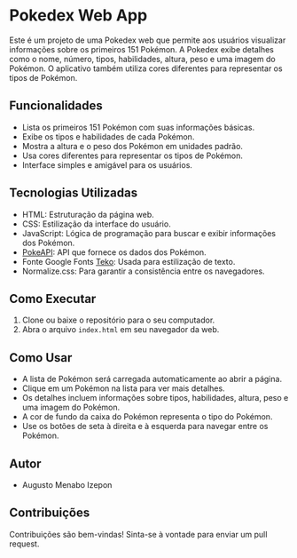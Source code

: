 # Pokedex Web App

Este é um projeto de uma Pokedex web que permite aos usuários visualizar informações sobre os primeiros 151 Pokémon. A Pokedex exibe detalhes como o nome, número, tipos, habilidades, altura, peso e uma imagem do Pokémon. O aplicativo também utiliza cores diferentes para representar os tipos de Pokémon.

## Funcionalidades

- Lista os primeiros 151 Pokémon com suas informações básicas.
- Exibe os tipos e habilidades de cada Pokémon.
- Mostra a altura e o peso dos Pokémon em unidades padrão.
- Usa cores diferentes para representar os tipos de Pokémon.
- Interface simples e amigável para os usuários.

## Tecnologias Utilizadas

- HTML: Estruturação da página web.
- CSS: Estilização da interface do usuário.
- JavaScript: Lógica de programação para buscar e exibir informações dos Pokémon.
- [PokeAPI](https://pokeapi.co/): API que fornece os dados dos Pokémon.
- Fonte Google Fonts [Teko](https://fonts.google.com/specimen/Teko): Usada para estilização de texto.
- Normalize.css: Para garantir a consistência entre os navegadores.

## Como Executar

1. Clone ou baixe o repositório para o seu computador.
2. Abra o arquivo `index.html` em seu navegador da web.

## Como Usar

- A lista de Pokémon será carregada automaticamente ao abrir a página.
- Clique em um Pokémon na lista para ver mais detalhes.
- Os detalhes incluem informações sobre tipos, habilidades, altura, peso e uma imagem do Pokémon.
- A cor de fundo da caixa do Pokémon representa o tipo do Pokémon.
- Use os botões de seta à direita e à esquerda para navegar entre os Pokémon.

## Autor

- Augusto Menabo Izepon

## Contribuições

Contribuições são bem-vindas! Sinta-se à vontade para enviar um pull request.

